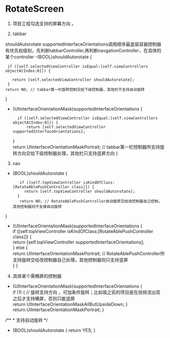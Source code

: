 # RotateScreen

1. 项目工程勾选支持的屏幕方向 。

2. tabbar

shouldAutorotate  supportedInterfaceOrientations调用顺序最底层容器控制器有优先权级别，先判断tabbarController,再判断navgationController，在具体的某个controller
-(BOOL)shouldAutorotate {  

     if ([self.selectedViewController isEqual:[self.viewControllers objectAtIndex:0]]) { 

       return [self.selectedViewController shouldAutorotate]; 
     }  
    return NO; // tabbar第一栏旋转控制交给下级控制器，其他栏不支持自动旋转 
} 
- (UIInterfaceOrientationMask)supportedInterfaceOrientations { 

        if ([self.selectedViewController isEqual:[self.viewControllers objectAtIndex:0]]) {  
            return [self.selectedViewController supportedInterfaceOrientations]; 
     }     
       return UIInterfaceOrientationMaskPortrait; // tabbar第一栏控制器所支持旋转方向交给下级控制器处理，其他栏只支持竖屏方向
}

3. nav

- (BOOL)shouldAutorotate { 

         if ([self.topViewController isKindOfClass:[RotateAblePushController class]]) {    
           return [self.topViewController shouldAutorotate];
        }    
         return NO; // RotateAblePushController自动旋转交给改控制器自己控制，其他控制器则不支撑自动旋转
} 

- (UIInterfaceOrientationMask)supportedInterfaceOrientations {  
        if ([self.topViewController isKindOfClass:[RotateAblePushController class]]) {      
             return [self.topViewController supportedInterfaceOrientations];  
       } else {      
             return UIInterfaceOrientationMaskPortrait; // RotateAblePushController所支持旋转交给改控制器自己处理，其他控制器则只支持竖屏   
     }
} 

4. 具体某个需横屏的控制器
- (UIInterfaceOrientationMask)supportedInterfaceOrientations {  
           if (1) { // 旋转支持方向 ，可加条件旋转；比如我之前的项目是在视频流出现之后才支持横屏，否则只能竖屏        
             return UIInterfaceOrientationMaskAllButUpsideDown; 
        }    
           return UIInterfaceOrientationMaskPortrait;
}

/** *  支持自动旋转 */
- (BOOL)shouldAutorotate { 
        return  YES;
}

